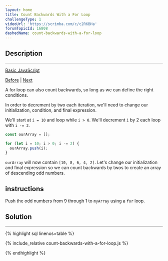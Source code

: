 ```yaml
---
layout: home
title: Count Backwards With a For Loop
challengeType: 1
videoUrl: 'https://scrimba.com/c/c2R6BHa'
forumTopicId: 16808
dashedName: count-backwards-with-a-for-loop
---
```


<div class="row">
<div class="columnStmt" markdown="1">

## Description
------

[Basic JavaScript](./README.md) 

[Before](./iterate-odd-numbers-with-a-for-loop.md)  | [Next](./iterate-through-an-array-with-a-for-loop.md) 

A for loop can also count backwards, so long as we can define the right conditions.

In order to decrement by two each iteration, we'll need to change our initialization, condition, and final expression.

We'll start at `i = 10` and loop while `i > 0`. We'll decrement `i` by 2 each loop with `i -= 2`.

```js
const ourArray = [];

for (let i = 10; i > 0; i -= 2) {
  ourArray.push(i);
}
```

`ourArray` will now contain `[10, 8, 6, 4, 2]`. Let's change our initialization and final expression so we can count backwards by twos to create an array of descending odd numbers.

##  instructions 

Push the odd numbers from 9 through 1 to `myArray` using a `for` loop.

</div>
<div class="columnSol" markdown="1">

## Solution
------

{% highlight sql linenos=table %}

{% include_relative count-backwards-with-a-for-loop.js %}

{% endhighlight %}

</div>
</div>
